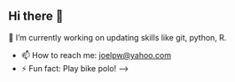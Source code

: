 ## Hi there 👋
🔭 I’m currently working on updating skills like git, python, R.
- 📫 How to reach me: joelpw@yahoo.com
- ⚡ Fun fact: Play bike polo!
-->
